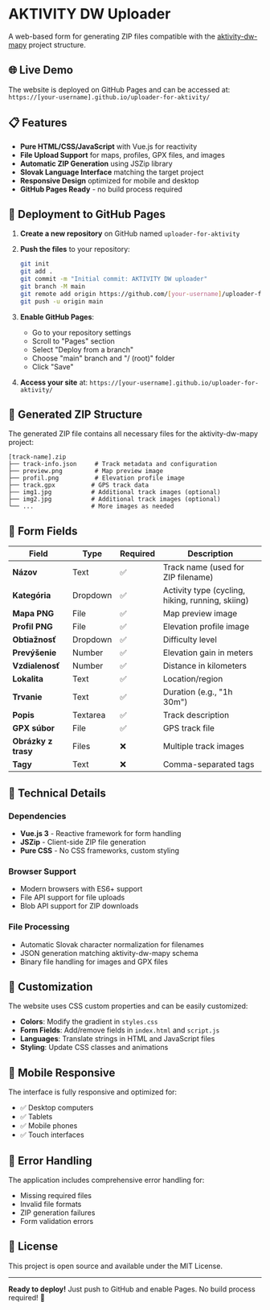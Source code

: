 # AKTIVITY DW Uploader

A web-based form for generating ZIP files compatible with the [aktivity-dw-mapy](https://github.com/rabbithole/aktivity-dw-mapy) project structure.

## 🌐 Live Demo

The website is deployed on GitHub Pages and can be accessed at:
`https://[your-username].github.io/uploader-for-aktivity/`

## 📋 Features

- **Pure HTML/CSS/JavaScript** with Vue.js for reactivity
- **File Upload Support** for maps, profiles, GPX files, and images
- **Automatic ZIP Generation** using JSZip library
- **Slovak Language Interface** matching the target project
- **Responsive Design** optimized for mobile and desktop
- **GitHub Pages Ready** - no build process required

## 🚀 Deployment to GitHub Pages

1. **Create a new repository** on GitHub named `uploader-for-aktivity`

2. **Push the files** to your repository:
   ```bash
   git init
   git add .
   git commit -m "Initial commit: AKTIVITY DW uploader"
   git branch -M main
   git remote add origin https://github.com/[your-username]/uploader-for-aktivity.git
   git push -u origin main
   ```

3. **Enable GitHub Pages**:
   - Go to your repository settings
   - Scroll to "Pages" section
   - Select "Deploy from a branch"
   - Choose "main" branch and "/ (root)" folder
   - Click "Save"

4. **Access your site** at: `https://[your-username].github.io/uploader-for-aktivity/`

## 📁 Generated ZIP Structure

The generated ZIP file contains all necessary files for the aktivity-dw-mapy project:

```
[track-name].zip
├── track-info.json     # Track metadata and configuration
├── preview.png         # Map preview image
├── profil.png          # Elevation profile image
├── track.gpx          # GPS track data
├── img1.jpg           # Additional track images (optional)
├── img2.jpg           # Additional track images (optional)
└── ...                # More images as needed
```

## 🎯 Form Fields

| Field | Type | Required | Description |
|-------|------|----------|-------------|
| **Názov** | Text | ✅ | Track name (used for ZIP filename) |
| **Kategória** | Dropdown | ✅ | Activity type (cycling, hiking, running, skiing) |
| **Mapa PNG** | File | ✅ | Map preview image |
| **Profil PNG** | File | ✅ | Elevation profile image |
| **Obtiažnosť** | Dropdown | ✅ | Difficulty level |
| **Prevýšenie** | Number | ✅ | Elevation gain in meters |
| **Vzdialenosť** | Number | ✅ | Distance in kilometers |
| **Lokalita** | Text | ✅ | Location/region |
| **Trvanie** | Text | ✅ | Duration (e.g., "1h 30m") |
| **Popis** | Textarea | ✅ | Track description |
| **GPX súbor** | File | ✅ | GPS track file |
| **Obrázky z trasy** | Files | ❌ | Multiple track images |
| **Tagy** | Text | ❌ | Comma-separated tags |

## 🔧 Technical Details

### Dependencies
- **Vue.js 3** - Reactive framework for form handling
- **JSZip** - Client-side ZIP file generation
- **Pure CSS** - No CSS frameworks, custom styling

### Browser Support
- Modern browsers with ES6+ support
- File API support for file uploads
- Blob API support for ZIP downloads

### File Processing
- Automatic Slovak character normalization for filenames
- JSON generation matching aktivity-dw-mapy schema
- Binary file handling for images and GPX files

## 🎨 Customization

The website uses CSS custom properties and can be easily customized:

- **Colors**: Modify the gradient in `styles.css`
- **Form Fields**: Add/remove fields in `index.html` and `script.js`
- **Languages**: Translate strings in HTML and JavaScript files
- **Styling**: Update CSS classes and animations

## 📱 Mobile Responsive

The interface is fully responsive and optimized for:
- ✅ Desktop computers
- ✅ Tablets
- ✅ Mobile phones
- ✅ Touch interfaces

## 🐛 Error Handling

The application includes comprehensive error handling for:
- Missing required files
- Invalid file formats
- ZIP generation failures
- Form validation errors

## 📄 License

This project is open source and available under the MIT License.

---

**Ready to deploy!** Just push to GitHub and enable Pages. No build process required! 🚀
